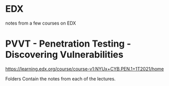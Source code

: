 # EDX
notes from a few courses on EDX

# PVVT - Penetration Testing - Discovering Vulnerabilities
https://learning.edx.org/course/course-v1:NYUx+CYB.PEN.1+1T2021/home

Folders Contain the notes from each of the lectures.
